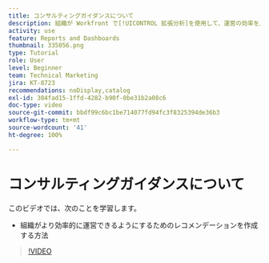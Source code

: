 ```yaml
---
title: コンサルティングガイダンスについて
description: 組織が Workfront で[!UICONTROL 拡張分析]を使用して、運営の効率を上げるためレコメンデーションを作成する方法について説明します。
activity: use
feature: Reports and Dashboards
thumbnail: 335056.png
type: Tutorial
role: User
level: Beginner
team: Technical Marketing
jira: KT-8723
recommendations: noDisplay,catalog
exl-id: 304fad15-1ffd-4282-b90f-0be31b2a08c6
doc-type: video
source-git-commit: bbdf99c6bc1be714077fd94fc3f8325394de36b3
workflow-type: tm+mt
source-wordcount: '41'
ht-degree: 100%

---
```


# コンサルティングガイダンスについて

このビデオでは、次のことを学習します。

* 組織がより効率的に運営できるようにするためのレコメンデーションを作成する方法

>[!VIDEO](https://video.tv.adobe.com/v/335056/?quality=12&learn=on&enablevpops=1)
